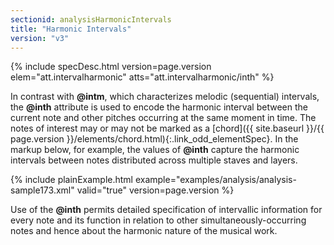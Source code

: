 ```yaml
---
sectionid: analysisHarmonicIntervals
title: "Harmonic Intervals"
version: "v3"
---
```






{% include specDesc.html version=page.version elem="att.intervalharmonic" atts="att.intervalharmonic/inth" %}



In contrast with **@intm**, which characterizes melodic (sequential) intervals, the
**@inth** attribute is used to encode the harmonic interval between the current note
and other pitches occurring at the same moment in time. The notes of interest may
or may not
be marked as a [chord]({{ site.baseurl }}/{{ page.version }}/elements/chord.html){:.link_odd_elementSpec}. In the markup below, for example, the values of
**@inth** capture the harmonic intervals between notes distributed across multiple
staves and layers.

{% include plainExample.html example="examples/analysis/analysis-sample173.xml" valid="true" version=page.version %}

Use of the **@inth** permits detailed specification of intervallic information for
every note and its function in relation to other simultaneously-occurring notes and
hence
about the harmonic nature of the musical work.

